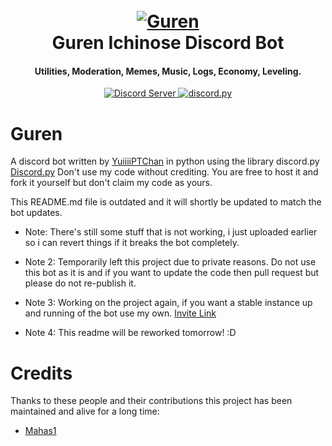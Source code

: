 <h1 align="center">
  <br>
  <a href=""><img src="https://cdn.discordapp.com/attachments/713430084039737354/731176680139522139/wallpaperflare.com_wallpaper_2.jpg" alt="Guren"></a>
  <br>
  Guren Ichinose Discord Bot
  <br>
</h1>

<h4 align="center">Utilities, Moderation, Memes, Music, Logs, Economy, Leveling.</h4>

<p align="center">
  <a href="https://discord.gg/MkfPYvp">
    <img src="https://discord.com/api/guilds/556114920417001491/widget.png?style=shield" alt="Discord Server">
  <a href="https://github.com/Rapptz/discord.py/">
      <img src="https://img.shields.io/badge/discord-py-blue.svg" alt="discord.py">
  </a>
</p>


# Guren

A discord bot written by [YuiiiiPTChan](https://github.com/YuiiiPTChan) in python using the library discord.py [Discord.py](https://discordpy.readthedocs.io/en/latest/index.html#)
Don't use my code without crediting. You are free to host it and fork it yourself but don't claim my code as yours.

This README.md file is outdated and it will shortly be updated to match the bot updates.

- Note: There's still some stuff that is not working, i just uploaded earlier so i can revert things if it breaks the bot completely.

- Note 2: Temporarily left this project due to private reasons. Do not use this bot as it is and if you want to update the code then pull request but please do not re-publish it.

- Note 3: Working on the project again, if you want a stable instance up and running of the bot use my own. [Invite Link](https://discord.com/oauth2/authorize?client_id=669973381067571240&scope=bot&permissions=8)

- Note 4: This readme will be reworked tomorrow! :D
  
# Credits

Thanks to these people and their contributions this project has been maintained and alive for a long time:

- [Mahas1](https://github.com/orgs/Code-Cecilia/people/Mahas1)
